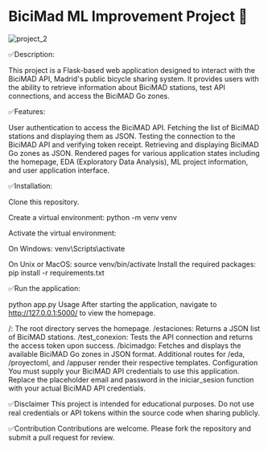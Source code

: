 # BiciMad ML Improvement Project 🚵

![project_2](https://github.com/Munchkinland/BiciMad-2.0/assets/92251234/4535e6f0-b197-4031-8a78-6d6a8ed21c97)

✅Description:

This project is a Flask-based web application designed to interact with the BiciMAD API, Madrid's public bicycle sharing system. It provides users with the ability to retrieve information about BiciMAD stations, test API connections, and access the BiciMAD Go zones.

✅Features:

User authentication to access the BiciMAD API.
Fetching the list of BiciMAD stations and displaying them as JSON.
Testing the connection to the BiciMAD API and verifying token receipt.
Retrieving and displaying BiciMAD Go zones as JSON.
Rendered pages for various application states including the homepage, EDA (Exploratory Data Analysis), ML project information, and user application interface.

✅Installation:

Clone this repository.

Create a virtual environment:
python -m venv venv

Activate the virtual environment:

On Windows:
venv\Scripts\activate

On Unix or MacOS:
source venv/bin/activate
Install the required packages:
pip install -r requirements.txt

✅Run the application:

python app.py
Usage
After starting the application, navigate to http://127.0.0.1:5000/ to view the homepage.

/: The root directory serves the homepage.
/estaciones: Returns a JSON list of BiciMAD stations.
/test_conexion: Tests the API connection and returns the access token upon success.
/bicimadgo: Fetches and displays the available BiciMAD Go zones in JSON format.
Additional routes for /eda, /proyectoml, and /appuser render their respective templates.
Configuration
You must supply your BiciMAD API credentials to use this application. Replace the placeholder email and password in the iniciar_sesion function with your actual BiciMAD API credentials.

✅Disclaimer
This project is intended for educational purposes. Do not use real credentials or API tokens within the source code when sharing publicly.

✅Contribution
Contributions are welcome. Please fork the repository and submit a pull request for review.
